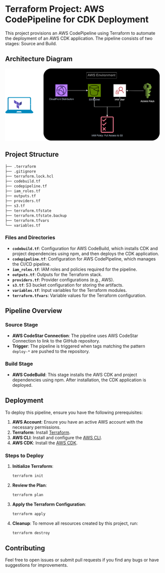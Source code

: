 # Terraform Project: AWS CodePipeline for CDK Deployment

This project provisions an AWS CodePipeline using Terraform to automate the deployment of an AWS CDK application. The pipeline consists of two stages: Source and Build.

## Architecture Diagram

![AWS Architecture Diagram](https://github.com/imshahidmahmood/s3-with-cloudfront/blob/main/s3-with-cloudfront-dist.drawio.png?raw=true)

## Project Structure
    ├── .terraform
    ├── .gitignore
    ├── terraform.lock.hcl
    ├── codebuild.tf
    ├── codepipeline.tf
    ├── iam_roles.tf
    ├── outputs.tf
    ├── providers.tf
    ├── s3.tf
    ├── terraform.tfstate
    ├── terraform.tfstate.backup
    ├── terraform.tfvars
    └── variables.tf


### Files and Directories

- **`codebuild.tf`**: Configuration for AWS CodeBuild, which installs CDK and project dependencies using npm, and then deploys the CDK application.
- **`codepipeline.tf`**: Configuration for AWS CodePipeline, which manages the CI/CD pipeline.
- **`iam_roles.tf`**: IAM roles and policies required for the pipeline.
- **`outputs.tf`**: Outputs for the Terraform stack.
- **`providers.tf`**: Provider configurations (e.g., AWS).
- **`s3.tf`**: S3 bucket configuration for storing the artifacts.
- **`variables.tf`**: Input variables for the Terraform modules.
- **`terraform.tfvars`**: Variable values for the Terraform configuration.

## Pipeline Overview

### Source Stage

- **AWS CodeStar Connection**: The pipeline uses AWS CodeStar Connection to link to the GitHub repository.
- **Trigger**: The pipeline is triggered when tags matching the pattern `deploy-*` are pushed to the repository.

### Build Stage

- **AWS CodeBuild**: This stage installs the AWS CDK and project dependencies using npm. After installation, the CDK application is deployed.

## Deployment

To deploy this pipeline, ensure you have the following prerequisites:

1. **AWS Account**: Ensure you have an active AWS account with the necessary permissions.
2. **Terraform**: Install [Terraform](https://www.terraform.io/downloads).
3. **AWS CLI**: Install and configure the [AWS CLI](https://aws.amazon.com/cli/).
4. **AWS CDK**: Install the [AWS CDK](https://docs.aws.amazon.com/cdk/latest/guide/cli.html).

### Steps to Deploy

1. **Initialize Terraform**:
    ```bash
    terraform init
    ```

2. **Review the Plan**:
    ```bash
    terraform plan
    ```

3. **Apply the Terraform Configuration**:
    ```bash
    terraform apply
    ```

4. **Cleanup**:
    To remove all resources created by this project, run:
    ```bash
    terraform destroy
    ```

## Contributing

Feel free to open issues or submit pull requests if you find any bugs or have suggestions for improvements.
